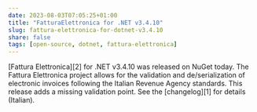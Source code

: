 ```yaml
---
date: 2023-08-03T07:05:25+01:00
title: "FatturaElettronica for .NET v3.4.10"
slug: fattura-elettronica-for-dotnet-v3.4.10
share: false
tags: [open-source, dotnet, fattura-elettronica]
---
```

[Fattura Elettronica][2] for .NET v3.4.10 was released on NuGet today. The Fattura Elettronica project allows for the
validation and de/serialization of electronic invoices following the Italian Revenue Agency standards. This release
adds a missing validation point. See the [changelog][1] for details (Italian).

